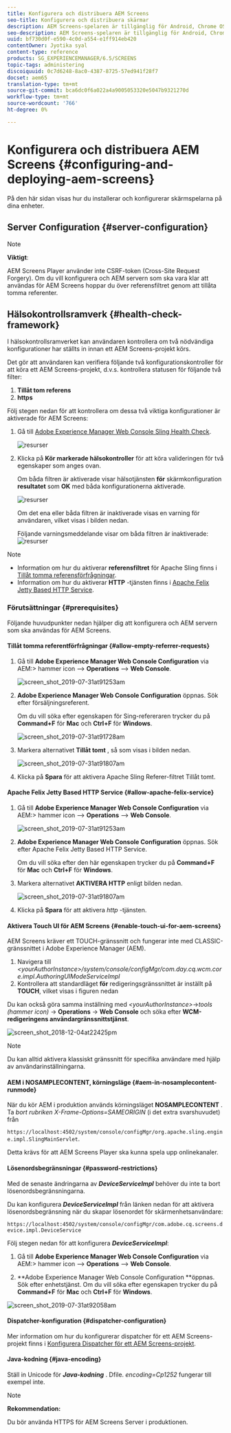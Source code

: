 ```yaml
---
title: Konfigurera och distribuera AEM Screens
seo-title: Konfigurera och distribuera skärmar
description: AEM Screens-spelaren är tillgänglig för Android, Chrome OS, iOS och Windows. Den här sidan beskriver konfiguration och distribution av AEM Screens och sammanfattar även riktlinjerna för maskinvaruval för spelarenhet.
seo-description: AEM Screens-spelaren är tillgänglig för Android, Chrome OS, iOS och Windows. Den här sidan beskriver konfiguration och distribution av AEM Screens och sammanfattar även riktlinjerna för maskinvaruval för spelarenhet.
uuid: bf730d0f-e590-4c0d-a554-e1ff914eb420
contentOwner: Jyotika syal
content-type: reference
products: SG_EXPERIENCEMANAGER/6.5/SCREENS
topic-tags: administering
discoiquuid: 0c7d6248-8ac0-4387-8725-57ed941f28f7
docset: aem65
translation-type: tm+mt
source-git-commit: bca6dc0f6a022a4a9005053320e5047b9321270d
workflow-type: tm+mt
source-wordcount: '766'
ht-degree: 0%

---
```



# Konfigurera och distribuera AEM Screens {#configuring-and-deploying-aem-screens}

På den här sidan visas hur du installerar och konfigurerar skärmspelarna på dina enheter.

## Server Configuration {#server-configuration}

>[!NOTE]
>
>**Viktigt**:
>
>AEM Screens Player använder inte CSRF-token (Cross-Site Request Forgery). Om du vill konfigurera och AEM servern som ska vara klar att användas för AEM Screens hoppar du över referensfiltret genom att tillåta tomma referenter.

## Hälsokontrollsramverk {#health-check-framework}

I hälsokontrollsramverket kan användaren kontrollera om två nödvändiga konfigurationer har ställts in innan ett AEM Screens-projekt körs.

Det gör att användaren kan verifiera följande två konfigurationskontroller för att köra ett AEM Screens-projekt, d.v.s. kontrollera statusen för följande två filter:

1. **Tillåt tom referens**
2. **https**

Följ stegen nedan för att kontrollera om dessa två viktiga konfigurationer är aktiverade för AEM Screens:

1. Gå till [Adobe Experience Manager Web Console Sling Health Check](http://localhost:4502/system/console/healthcheck?tags=screensconfigs&amp;overrideGlobalTimeout=).

   ![resurser](assets/health-check1.png)


2. Klicka på **Kör markerade hälsokontroller** för att köra valideringen för två egenskaper som anges ovan.

   Om båda filtren är aktiverade visar hälsotjänsten **för** skärmkonfiguration **resultatet** som **OK** med båda konfigurationerna aktiverade.

   ![resurser](assets/health-check2.png)

   Om det ena eller båda filtren är inaktiverade visas en varning för användaren, vilket visas i bilden nedan.

   Följande varningsmeddelande visar om båda filtren är inaktiverade:
   ![resurser](assets/health-check3.png)

>[!NOTE]
>
>* Information om hur du aktiverar **referensfiltret** för Apache Sling finns i [Tillåt tomma referensförfrågningar](/help/user-guide/configuring-screens-introduction.md#allow-empty-referrer-requests).
>* Information om hur du aktiverar **HTTP** -tjänsten finns i [Apache Felix Jetty Based HTTP Service](/help/user-guide/configuring-screens-introduction.md#allow-apache-felix-service).


### Förutsättningar {#prerequisites}

Följande huvudpunkter nedan hjälper dig att konfigurera och AEM servern som ska användas för AEM Screens.

#### Tillåt tomma referentförfrågningar {#allow-empty-referrer-requests}

1. Gå till **Adobe Experience Manager Web Console Configuration** via AEM:> hammer icon —> **Operations** —> **Web Console**.

   ![screen_shot_2019-07-31at91253am](assets/screen_shot_2019-07-31at91253am.png)

1. **Adobe Experience Manager Web Console Configuration** öppnas. Sök efter försäljningsreferent.

   Om du vill söka efter egenskapen för Sing-refereraren trycker du på **Command+F** för **Mac** och **Ctrl+F** för **Windows**.

   ![screen_shot_2019-07-31at91728am](assets/screen_shot_2019-07-31at91728am.png)

1. Markera alternativet **Tillåt tomt** , så som visas i bilden nedan.

   ![screen_shot_2019-07-31at91807am](assets/screen_shot_2019-07-31at91807am.png)

1. Klicka på **Spara** för att aktivera Apache Sling Referer-filtret Tillåt tomt.

#### Apache Felix Jetty Based HTTP Service {#allow-apache-felix-service}

1. Gå till **Adobe Experience Manager Web Console Configuration** via AEM:> hammer icon —> **Operations** —> **Web Console**.

   ![screen_shot_2019-07-31at91253am](assets/screen_shot_2019-07-31at91253am.png)

1. **Adobe Experience Manager Web Console Configuration** öppnas. Sök efter Apache Felix Jetty Based HTTP Service.

   Om du vill söka efter den här egenskapen trycker du på **Command+F** för **Mac** och **Ctrl+F** för **Windows**.

1. Markera alternativet **AKTIVERA HTTP** enligt bilden nedan.

   ![screen_shot_2019-07-31at91807am](assets/http-image.png)

1. Klicka på **Spara** för att aktivera *http* -tjänsten.

#### Aktivera Touch UI för AEM Screens {#enable-touch-ui-for-aem-screens}

AEM Screens kräver ett TOUCH-gränssnitt och fungerar inte med CLASSIC-gränssnittet i Adobe Experience Manager (AEM).

1. Navigera till *&lt;yourAuthorInstance>/system/console/configMgr/com.day.cq.wcm.core.impl.AuthoringUIModeServiceImpl*
1. Kontrollera att standardläget **för** redigeringsgränssnittet är inställt på **TOUCH**, vilket visas i figuren nedan

Du kan också göra samma inställning med *&lt;yourAuthorInstance>*->*tools (hammer icon)* -> **Operations** -> **Web Console** och söka efter **WCM-redigeringens användargränssnittstjänst**.

![screen_shot_2018-12-04at22425pm](assets/screen_shot_2018-12-04at22425pm.png)

>[!NOTE]
>
>Du kan alltid aktivera klassiskt gränssnitt för specifika användare med hjälp av användarinställningarna.

#### AEM i NOSAMPLECONTENT, körningsläge {#aem-in-nosamplecontent-runmode}

När du kör AEM i produktion används körningsläget **NOSAMPLECONTENT** . Ta *bort rubriken X-Frame-Options=SAMEORIGIN* (i det extra svarshuvudet) från

`https://localhost:4502/system/console/configMgr/org.apache.sling.engine.impl.SlingMainServlet`.

Detta krävs för att AEM Screens Player ska kunna spela upp onlinekanaler.

#### Lösenordsbegränsningar {#password-restrictions}

Med de senaste ändringarna av ***DeviceServiceImpl*** behöver du inte ta bort lösenordsbegränsningarna.

Du kan konfigurera ***DeviceServiceImpl*** från länken nedan för att aktivera lösenordsbegränsning när du skapar lösenordet för skärmenhetsanvändare:

`https://localhost:4502/system/console/configMgr/com.adobe.cq.screens.device.impl.DeviceService`

Följ stegen nedan för att konfigurera ***DeviceServiceImpl***:

1. Gå till **Adobe Experience Manager Web Console Configuration** via AEM:> hammer icon —> **Operations** —> **Web Console**.

1. **Adobe Experience Manager Web Console Configuration **öppnas. Sök efter enhetstjänst. Om du vill söka efter egenskapen trycker du på **Command+F** för **Mac** och **Ctrl+F** för **Windows**.

![screen_shot_2019-07-31at92058am](assets/screen_shot_2019-07-31at92058am.png)

#### Dispatcher-konfiguration {#dispatcher-configuration}

Mer information om hur du konfigurerar dispatcher för ett AEM Screens-projekt finns i [Konfigurera Dispatcher för ett AEM Screens-projekt](dispatcher-configurations-aem-screens.md).

#### Java-kodning {#java-encoding}

Ställ in Unicode för ***Java-kodning*** . Dfile. *encoding=Cp1252* fungerar till exempel inte.

>[!NOTE]
>
>**Rekommendation:**
>
>Du bör använda HTTPS för AEM Screens Server i produktionen.








